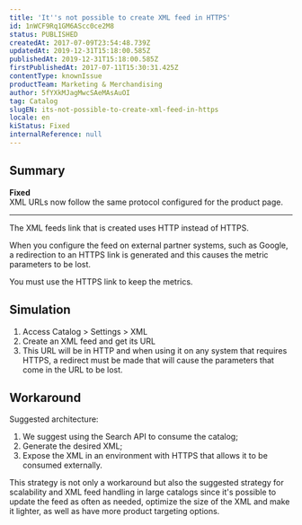 ```yaml
---
title: 'It''s not possible to create XML feed in HTTPS'
id: 1nWCF9Rq1GM6AScc0ce2M8
status: PUBLISHED
createdAt: 2017-07-09T23:54:48.739Z
updatedAt: 2019-12-31T15:18:00.585Z
publishedAt: 2019-12-31T15:18:00.585Z
firstPublishedAt: 2017-07-11T15:30:31.425Z
contentType: knownIssue
productTeam: Marketing & Merchandising
author: 5fYXkMJagMwcSAeMAsAuOI
tag: Catalog
slugEN: its-not-possible-to-create-xml-feed-in-https
locale: en
kiStatus: Fixed
internalReference: null
---
```


## Summary

<div class="alert alert-success">
<b>Fixed</b><br>
XML URLs now follow the same protocol configured for the product page.
</div>

---

The XML feeds link that is created uses HTTP instead of HTTPS.

When you configure the feed on external partner systems, such as Google, a redirection to an HTTPS link is generated and this causes the metric parameters to be lost.

You must use the HTTPS link to keep the metrics.

## Simulation

1. Access Catalog > Settings > XML
2. Create an XML feed and get its URL
3. This URL will be in HTTP and when using it on any system that requires HTTPS, a redirect must be made that will cause the parameters that come in the URL to be lost.

## Workaround

Suggested architecture:
1. We suggest using the Search API to consume the catalog;
2. Generate the desired XML;
3. Expose the XML in an environment with HTTPS that allows it to be consumed externally.

This strategy is not only a workaround but also the suggested strategy for scalability and XML feed handling in large catalogs since it's possible to update the feed as often as needed, optimize the size of the XML and make it lighter, as well as have more product targeting options.

